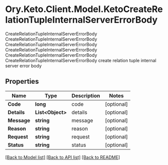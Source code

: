 # Ory.Keto.Client.Model.KetoCreateRelationTupleInternalServerErrorBody
CreateRelationTupleInternalServerErrorBody CreateRelationTupleInternalServerErrorBody CreateRelationTupleInternalServerErrorBody CreateRelationTupleInternalServerErrorBody CreateRelationTupleInternalServerErrorBody CreateRelationTupleInternalServerErrorBody create relation tuple internal server error body

## Properties

Name | Type | Description | Notes
------------ | ------------- | ------------- | -------------
**Code** | **long** | code | [optional] 
**Details** | **List&lt;Object&gt;** | details | [optional] 
**Message** | **string** | message | [optional] 
**Reason** | **string** | reason | [optional] 
**Request** | **string** | request | [optional] 
**Status** | **string** | status | [optional] 

[[Back to Model list]](../README.md#documentation-for-models) [[Back to API list]](../README.md#documentation-for-api-endpoints) [[Back to README]](../README.md)

